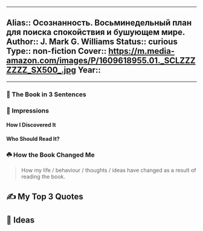 
---
Alias:: Осознанность. Восьминедельный план для поиска спокойствия и бушующем мире.
Author:: J. Mark G. Williams
Status:: curious
Type:: non-fiction
Cover:: https://m.media-amazon.com/images/P/1609618955.01._SCLZZZZZZZ_SX500_.jpg
Year::
---

---

### 🚀 The Book in 3 Sentences

### 🎨 Impressions

#### How I Discovered It

#### Who Should Read It?

### ☘️ How the Book Changed Me

> How my life / behaviour / thoughts / ideas have changed as a result of reading the book.

## ✍️ My Top 3 Quotes

## 📒 Ideas